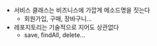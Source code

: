 
- 서비스 클래스는 비즈니스에 가깝게 메소드명을 짓는다
	- 회원가입, 구매, 장바구니…
- 레포지토리는 기술적으로 지어도 상관없다
	- save, findAll, delete…

